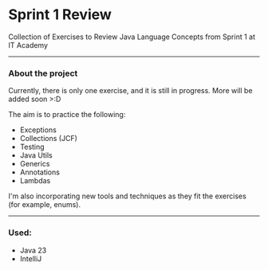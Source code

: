 # Sprint 1 Review

Collection of Exercises to Review Java Language Concepts from Sprint 1 at IT Academy

***

### About the project

Currently, there is only one exercise, and it is still in progress. More will be added soon >:D

The aim is to practice the following:
- Exceptions
- Collections (JCF)
- Testing
- Java Utils
- Generics
- Annotations
- Lambdas

I'm also incorporating new tools and techniques as they fit the exercises (for example, enums).

***

### Used:

- Java 23
- IntelliJ